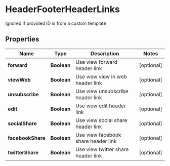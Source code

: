 

# HeaderFooterHeaderLinks

Ignored if provided ID is from a custom template

## Properties

| Name | Type | Description | Notes |
|------------ | ------------- | ------------- | -------------|
|**forward** | **Boolean** | Use view forward header link |  [optional] |
|**viewWeb** | **Boolean** | Use view view in web header link |  [optional] |
|**unsubscribe** | **Boolean** | Use view unsubscribe header link |  [optional] |
|**edit** | **Boolean** | Use view edit header link |  [optional] |
|**socialShare** | **Boolean** | Use view social share header link |  [optional] |
|**facebookShare** | **Boolean** | Use view facebook share header link |  [optional] |
|**twitterShare** | **Boolean** | Use view twitter share header link |  [optional] |



